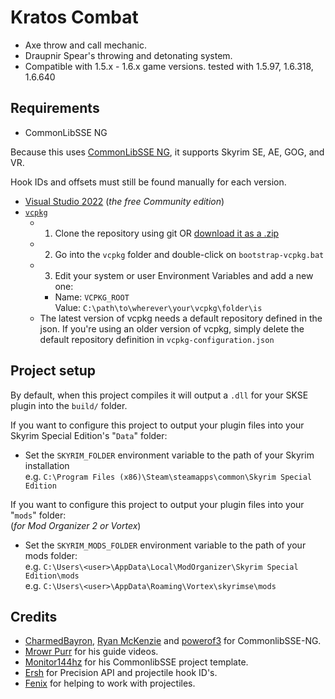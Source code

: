 # Kratos Combat

* Axe throw and call mechanic.
* Draupnir Spear's throwing and detonating system.
* Compatible with 1.5.x - 1.6.x game versions.
    tested with 1.5.97, 1.6.318, 1.6.640

## Requirements

* CommonLibSSE NG

Because this uses [CommonLibSSE NG](https://github.com/CharmedBaryon/CommonLibSSE-NG), it supports Skyrim SE, AE, GOG, and VR. 

Hook IDs and offsets must still be found manually for each version.


* [Visual Studio 2022](https://visualstudio.microsoft.com/) (_the free Community edition_)
* [`vcpkg`](https://github.com/microsoft/vcpkg)
  - 1. Clone the repository using git OR [download it as a .zip](https://github.com/microsoft/vcpkg/archive/refs/heads/master.zip)
  - 2. Go into the `vcpkg` folder and double-click on `bootstrap-vcpkg.bat`
  - 3. Edit your system or user Environment Variables and add a new one:
    - Name: `VCPKG_ROOT`  
      Value: `C:\path\to\wherever\your\vcpkg\folder\is`
  - The latest version of vcpkg needs a default repository defined in the json. If you're using an older version of vcpkg, simply delete the default repository definition in `vcpkg-configuration.json`

## Project setup

By default, when this project compiles it will output a `.dll` for your SKSE plugin into the `build/` folder.

If you want to configure this project to output your plugin files
into your Skyrim Special Edition's "`Data`" folder:

- Set the `SKYRIM_FOLDER` environment variable to the path of your Skyrim installation  
  e.g. `C:\Program Files (x86)\Steam\steamapps\common\Skyrim Special Edition`

If you want to configure this project to output your plugin files
into your "`mods`" folder:  
(_for Mod Organizer 2 or Vortex_)

- Set the `SKYRIM_MODS_FOLDER` environment variable to the path of your mods folder:  
  e.g. `C:\Users\<user>\AppData\Local\ModOrganizer\Skyrim Special Edition\mods`  
  e.g. `C:\Users\<user>\AppData\Roaming\Vortex\skyrimse\mods`

## Credits
* [CharmedBayron](https://github.com/CharmedBaryon/CommonLibSSE-NG),
[Ryan McKenzie](https://github.com/Ryan-rsm-McKenzie) and
[powerof3](https://github.com/powerof3) for CommonlibSSE-NG.
* [Mrowr Purr](https://github.com/SkyrimScripting) for his guide videos.
* [Monitor144hz](https://github.com/Monitor144hz) for his CommonlibSSE project template.
* [Ersh](https://github.com/ersh1) for Precision API and projectile hook ID's.
* [Fenix](https://github.com/fenix31415) for helping to work with projectiles.
